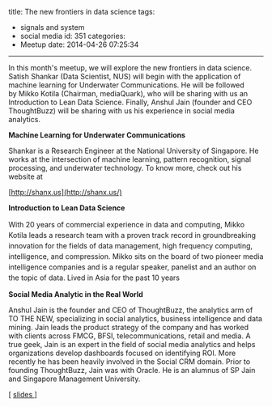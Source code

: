 title: The new frontiers in data science
tags:
  - signals and system
  - social media
id: 351
categories:
  - Meetup
date: 2014-04-26 07:25:34
---

In this month's meetup, we will explore the new frontiers in data science. Satish Shankar (Data Scientist, NUS) will begin with the application of machine learning for Underwater Communications. He will be followed by Mikko Kotila (Chairman, mediaQuark), who will be sharing with us an Introduction to Lean Data Science. Finally, Anshul Jain (founder and CEO ThoughtBuzz) will be sharing with us his experience in social media analytics.

**Machine Learning for Underwater Communications**

Shankar is a Research Engineer at the National University of Singapore. He works at the intersection of machine learning, pattern recognition, signal processing, and underwater technology. To know more, check out his website at

[http://shanx.us](http://shanx.us/)

**Introduction to Lean Data Science**


<span style="line-height: 1.5em;">With 20 years of commercial experience in data and computing, Mikko Kotila leads a research team with a proven track record in groundbreaking innovation for the fields of data management, high frequency computing, intelligence, and compression. Mikko sits on the board of two pioneer media intelligence companies and is a regular speaker, panelist and an author on the topic of data. Lived in Asia for the past 10 years</span>

**Social Media Analytic in the Real World**


Anshul Jain is the founder and CEO of ThoughtBuzz, the analytics arm of TO THE NEW, specializing in social analytics, business intelligence and data mining. Jain leads the product strategy of the company and has worked with clients across FMCG, BFSI, telecommunications, retail and media. A true geek, Jain is an expert in the field of social media analytics and helps organizations develop dashboards focused on identifying ROI. More recently he has been heavily involved in the Social CRM domain. Prior to founding ThoughtBuzz, Jain was with Oracle. He is an alumnus of SP Jain and Singapore Management University.

[ [slides ](http://www.datascience.sg/meetup/ThoughtBuzz_SocialMediaAnalytics.pdf)]
